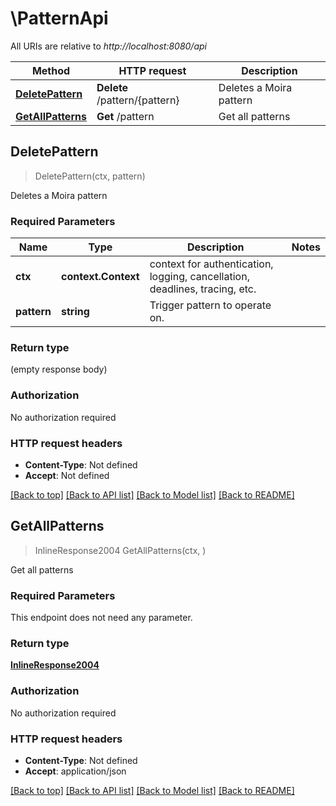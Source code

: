 # \PatternApi

All URIs are relative to *http://localhost:8080/api*

Method | HTTP request | Description
------------- | ------------- | -------------
[**DeletePattern**](PatternApi.md#DeletePattern) | **Delete** /pattern/{pattern} | Deletes a Moira pattern
[**GetAllPatterns**](PatternApi.md#GetAllPatterns) | **Get** /pattern | Get all patterns



## DeletePattern

> DeletePattern(ctx, pattern)

Deletes a Moira pattern

### Required Parameters


Name | Type | Description  | Notes
------------- | ------------- | ------------- | -------------
**ctx** | **context.Context** | context for authentication, logging, cancellation, deadlines, tracing, etc.
**pattern** | **string**| Trigger pattern to operate on. | 

### Return type

 (empty response body)

### Authorization

No authorization required

### HTTP request headers

- **Content-Type**: Not defined
- **Accept**: Not defined

[[Back to top]](#) [[Back to API list]](../README.md#documentation-for-api-endpoints)
[[Back to Model list]](../README.md#documentation-for-models)
[[Back to README]](../README.md)


## GetAllPatterns

> InlineResponse2004 GetAllPatterns(ctx, )

Get all patterns

### Required Parameters

This endpoint does not need any parameter.

### Return type

[**InlineResponse2004**](inline_response_200_4.md)

### Authorization

No authorization required

### HTTP request headers

- **Content-Type**: Not defined
- **Accept**: application/json

[[Back to top]](#) [[Back to API list]](../README.md#documentation-for-api-endpoints)
[[Back to Model list]](../README.md#documentation-for-models)
[[Back to README]](../README.md)

